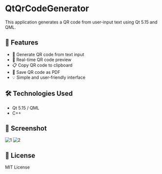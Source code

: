 # QtQrCodeGenerator

This application generates a QR code from user-input text using Qt 5.15 and QML.

## 🚀 Features

- 🧾 Generate QR code from text input
- 📸 Real-time QR code preview
- 📋 Copy QR code to clipboard
- 📄 Save QR code as PDF
- 💡 Simple and user-friendly interface

## 🛠️ Technologies Used

- Qt 5.15 / QML
- C++

## 📸 Screenshot

<!-- Add screenshot here -->
![1](https://github.com/user-attachments/assets/043374c8-5450-484f-8754-480d0a5e8bfe)
![2](https://github.com/user-attachments/assets/24721aa7-f73c-4aed-9428-2ec22739ec05)

## 📄 License

MIT License

